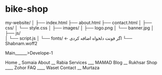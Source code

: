 # bike-shop


my-website/
│
├── index.html
├── about.html
├── contact.html
│
├── css/
│   └── style.css
│
├── images/
│   ├── logo.png
│   └── banner.jpg
│
├── js/       
│   └── script.js
│
└── fonts/    ← اگر فونت دلخواه اضافه کردی
    └── Shabnam.woff2



Main______>Develope-1




Home _ Somaia
About __ Rabia
Services ___ MAMAD
Blog __ Rukhsar
Shop ____ Zohor
FAQ  ____ Waset
Contact __ Murtaza